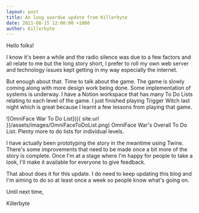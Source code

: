 ```yaml
---
layout: post
title: An long overdue update from Killerbyte
date: 2021-08-15 12:00:00 +1000
author: Killerbyte
---
```


Hello folks! 

I know it's been a while and the radio silence was due to a few factors and all relate to me but the long story short, I prefer to roll my own web server and technology issues kept getting in my way especially the internet. 

But enough about that. Time to talk about the game. The game is slowly coming along with more design work being done. Some implementation of systems is underway. I have a Notion workspace that has many To Do Lists relating to each level of the game. I just finished playing Trigger Witch last night which is great because I learnt a few lessons from playing that game. 


![OmniFace War To Do List]({{ site.url }}/assets/images/OmniFaceToDoList.png)
OmniFace War's Overall To Do List. Plenty more to do lists for individual levels.


I have actually been prototyping the story in the meantime using Twine. There's some improvements that need to be made once a bit more of the story is complete. Once I'm at a stage where I'm happy for people to take a look, I'll make it available for everyone to give feedback.

That about does it for this update. I do need to keep updating this blog and I'm aiming to do so at least once a week so people know what's going on.

Until next time, 

Killerbyte

